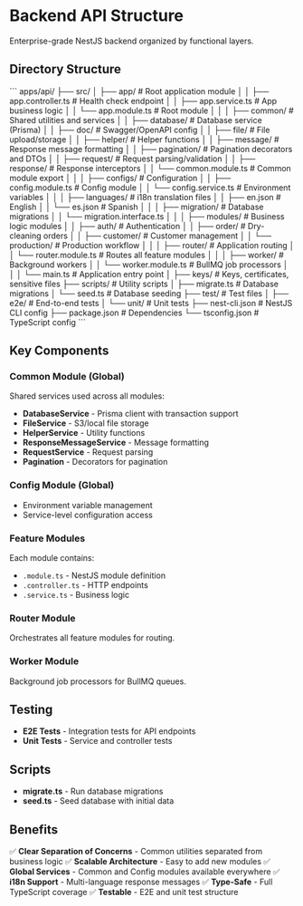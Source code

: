 # Backend API Structure

Enterprise-grade NestJS backend organized by functional layers.

## Directory Structure

\`\`\`
apps/api/
├── src/
│   ├── app/                    # Root application module
│   │   ├── app.controller.ts   # Health check endpoint
│   │   ├── app.service.ts      # App business logic
│   │   └── app.module.ts       # Root module
│   │
│   ├── common/                 # Shared utilities and services
│   │   ├── database/           # Database service (Prisma)
│   │   ├── doc/                # Swagger/OpenAPI config
│   │   ├── file/               # File upload/storage
│   │   ├── helper/             # Helper functions
│   │   ├── message/            # Response message formatting
│   │   ├── pagination/         # Pagination decorators and DTOs
│   │   ├── request/            # Request parsing/validation
│   │   ├── response/            # Response interceptors
│   │   └── common.module.ts    # Common module export
│   │
│   ├── configs/                # Configuration
│   │   ├── config.module.ts    # Config module
│   │   └── config.service.ts   # Environment variables
│   │
│   ├── languages/              # i18n translation files
│   │   ├── en.json             # English
│   │   └── es.json             # Spanish
│   │
│   ├── migration/              # Database migrations
│   │   └── migration.interface.ts
│   │
│   ├── modules/                # Business logic modules
│   │   ├── auth/              # Authentication
│   │   ├── order/             # Dry-cleaning orders
│   │   ├── customer/          # Customer management
│   │   └── production/        # Production workflow
│   │
│   ├── router/                # Application routing
│   │   └── router.module.ts   # Routes all feature modules
│   │
│   ├── worker/                # Background workers
│   │   └── worker.module.ts   # BullMQ job processors
│   │
│   └── main.ts                # Application entry point
│
├── keys/                      # Keys, certificates, sensitive files
├── scripts/                   # Utility scripts
│   ├── migrate.ts             # Database migrations
│   └── seed.ts                # Database seeding
├── test/                      # Test files
│   ├── e2e/                   # End-to-end tests
│   └── unit/                  # Unit tests
├── nest-cli.json              # NestJS CLI config
├── package.json               # Dependencies
└── tsconfig.json              # TypeScript config
\`\`\`

## Key Components

### Common Module (Global)
Shared services used across all modules:
- **DatabaseService** - Prisma client with transaction support
- **FileService** - S3/local file storage
- **HelperService** - Utility functions
- **ResponseMessageService** - Message formatting
- **RequestService** - Request parsing
- **Pagination** - Decorators for pagination

### Config Module (Global)
- Environment variable management
- Service-level configuration access

### Feature Modules
Each module contains:
- `.module.ts` - NestJS module definition
- `.controller.ts` - HTTP endpoints
- `.service.ts` - Business logic

### Router Module
Orchestrates all feature modules for routing.

### Worker Module
Background job processors for BullMQ queues.

## Testing

- **E2E Tests** - Integration tests for API endpoints
- **Unit Tests** - Service and controller tests

## Scripts

- **migrate.ts** - Run database migrations
- **seed.ts** - Seed database with initial data

## Benefits

✅ **Clear Separation of Concerns** - Common utilities separated from business logic
✅ **Scalable Architecture** - Easy to add new modules
✅ **Global Services** - Common and Config modules available everywhere
✅ **i18n Support** - Multi-language response messages
✅ **Type-Safe** - Full TypeScript coverage
✅ **Testable** - E2E and unit test structure

